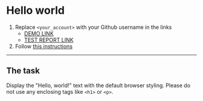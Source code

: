 # Hello world
1. Replace `<your_account>` with your Github username in the links
    - [DEMO LINK](https://Dima-Batiuk.github.io/layout_hello-world/) <br>
    - [TEST REPORT LINK](https://Dima-Batiuk.github.io/layout_hello-world/report/html_report/)
2. Follow [this instructions](https://mate-academy.github.io/layout_task-guideline/)
___

## The task 
Display the "Hello, world!" text with the default browser styling. Please do not 
use any enclosing tags like `<h1>` or `<p>`.
